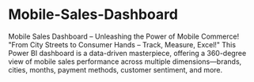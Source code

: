 # Mobile-Sales-Dashboard
Mobile Sales Dashboard – Unleashing the Power of Mobile Commerce! "From City Streets to Consumer Hands – Track, Measure, Excel!"  This Power BI dashboard is a data-driven masterpiece, offering a 360-degree view of mobile sales performance across multiple dimensions—brands, cities, months, payment methods, customer sentiment, and more.
